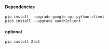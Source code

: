 #### Dependencies
```
pip install --upgrade google-api-python-client
pip3 install --upgrade oauth2client 
```

#### optional
```
pip install 2to3
```